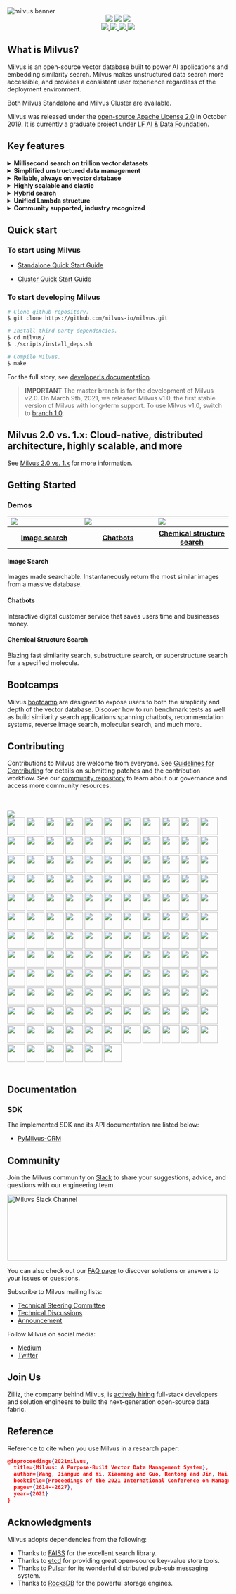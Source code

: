 <img src="https://zillizstorage.blob.core.windows.net/zilliz-assets/zilliz-assets/assets/readme_en_6c5b3a1466.png" alt="milvus banner">




<div class="column" align="middle">
<a href="https://join.slack.com/t/milvusio/shared_invite/zt-e0u4qu3k-bI2GDNys3ZqX1YCJ9OM~GQ">
        <img src="https://img.shields.io/badge/Join-Slack-orange" /></a>
        <img src="https://img.shields.io/github/license/milvus-io/milvus" />
        <img src="https://img.shields.io/docker/pulls/milvusdb/milvus" />
</div>




<div class="column" align="middle">
  <a href="https://ci.milvus.io:18080/jenkins/job/milvus-ha-ci/job/master/badge/">
        <img src="https://ci.milvus.io:18080/jenkins/job/milvus-ha-ci/job/master/badge/icon" />
  </a>
  <a href="https://bestpractices.coreinfrastructure.org/projects/3563">
        <img src="https://bestpractices.coreinfrastructure.org/projects/3563/badge" />
  </a>
  <a href="https://codecov.io/gh/milvus-io/milvus">
        <img src="https://codecov.io/gh/milvus-io/milvus/branch/master/graph/badge.svg" />
  </a>
  <a href="https://app.codacy.com/gh/milvus-io/milvus?utm_source=github.com&utm_medium=referral&utm_content=milvus-io/milvus&utm_campaign=Badge_Grade_Dashboard">
        <img src="https://api.codacy.com/project/badge/Grade/c4bb2ccfb51b47f99e43bfd1705edd95" />
  </a>
</div>



## What is Milvus?

Milvus is an open-source vector database built to power AI applications and embedding similarity search. Milvus makes unstructured data search more accessible, and provides a consistent user experience regardless of the deployment environment.

Both Milvus Standalone and Milvus Cluster are available.


Milvus was released under the [open-source Apache License 2.0](https://github.com/milvus-io/milvus/blob/master/LICENSE) in October 2019. It is currently a graduate project under [LF AI & Data Foundation](https://lfaidata.foundation/).

## Key features

<details>
  <summary><b>Millisecond search on trillion vector datasets</b></summary>
  Average latency measured in milliseconds on trillion vector datasets.
  </details>


<details>
  <summary><b>Simplified unstructured data management</b></summary>
  <li>Rich APIs designed for data science workflows.</li><li>Consistent user experience across laptop, local cluster, and cloud.</li><li>Embed real-time search and analytics into virtually any application.</li>
  </details>


<details>
  <summary><b>Reliable, always on vector database</b></summary>
  Milvus’ built-in replication and failover/failback features ensure data and applications can maintain business continuity in the event of a disruption.
  </details>


<details>
  <summary><b>Highly scalable and elastic</b></summary>
  Component-level scalability makes it possible to scale up and down on demand. Milvus can autoscale at a component level according to the load type, making resource scheduling much more efficient.
  </details>

<details>
  <summary><b>Hybrid search</b></summary>
  In addition to vectors, Milvus supports data types such as Boolean, integers, floating-point numbers, and more. A collection in Milvus can hold multiple fields for accommodating different data features or properties. Milvus pairs scalar filtering with powerful vector similarity search to offer a modern, flexible platform for analyzing unstructured data.
  </details>


<details>
  <summary><b>Unified Lambda structure</b></summary>
  Milvus combines stream and batch processing for data storage to balance timeliness and efficiency. Its unified interface makes vector similarity search a breeze.
  </details>


<details>
  <summary><b>Community supported, industry recognized</b></summary>
  With over 1,000 enterprise users, 6,000+ stars on GitHub, and an active open-source community, you’re not alone when you use Milvus. As a graduate project under the <a href="https://lfaidata.foundation/">LF AI & Data Foundation</a>, Milvus has institutional support.
  </details>




## Quick start

### To start using Milvus

- [Standalone Quick Start Guide](https://milvus.io/docs/v2.0.0/install_standalone-docker.md)

- [Cluster Quick Start Guide](https://milvus.io/docs/v2.0.0/install_cluster-docker.md)

### To start developing Milvus

```bash
# Clone github repository.
$ git clone https://github.com/milvus-io/milvus.git

# Install third-party dependencies.
$ cd milvus/
$ ./scripts/install_deps.sh

# Compile Milvus.
$ make
```

For the full story, see [developer's documentation](https://github.com/milvus-io/milvus/blob/master/DEVELOPMENT.md).

> **IMPORTANT** The master branch is for the development of Milvus v2.0. On March 9th, 2021, we released Milvus v1.0, the first stable version of Milvus with long-term support. To use Milvus v1.0, switch to [branch 1.0](https://github.com/milvus-io/milvus/tree/1.0).

## Milvus 2.0 vs. 1.x: Cloud-native, distributed architecture, highly scalable, and more

See [Milvus 2.0 vs. 1.x](https://github.com/milvus-io/milvus/blob/master/milvus20vs1x.md) for more information.

## Getting Started

### Demos

<table>
  <tr>
    <td width="30%">
      <a href="https://zilliz.com/milvus-demos">
        <img src="https://zillizstorage.blob.core.windows.net/zilliz-assets/zilliz-assets/assets/image_search_59a64e4f22.gif" />
      </a>
    </td>
    <td width="30%">
<a href="https://zilliz.com/milvus-demos">
<img src="https://zillizstorage.blob.core.windows.net/zilliz-assets/zilliz-assets/assets/qa_df5ee7bd83.gif" />
</a>
    </td>
    <td width="30%">
<a href="https://zilliz.com/milvus-demos">
<img src="https://zillizstorage.blob.core.windows.net/zilliz-assets/zilliz-assets/assets/mole_search_76f8340572.gif" />
</a>
    </td>
  </tr>
  <tr>
    <th>
      <a href="https://zilliz.com/milvus-demos">Image search</a>
    </th>
    <th>
      <a href="https://zilliz.com/milvus-demos">Chatbots</a>
    </th>
    <th>
      <a href="https://zilliz.com/milvus-demos">Chemical structure search</a>
    </th>
  </tr>
</table>

#### Image Search

Images made searchable. Instantaneously return the most similar images from a massive database.

#### Chatbots

Interactive digital customer service that saves users time and businesses money.

#### Chemical Structure Search

Blazing fast similarity search, substructure search, or superstructure search for a specified molecule.


## Bootcamps

Milvus [bootcamp](https://github.com/milvus-io/bootcamp/tree/new-bootcamp) are designed to expose users to both the simplicity and depth of the vector database. Discover how to run benchmark tests as well as build similarity search applications spanning chatbots, recommendation systems, reverse image search, molecular search, and much more.


## Contributing

Contributions to Milvus are welcome from everyone. See [Guidelines for Contributing](https://github.com/milvus-io/milvus/blob/master/CONTRIBUTING.md) for details on submitting patches and the contribution workflow. See our [community repository](https://github.com/milvus-io/community) to learn about our governance and access more community resources.

<br><!-- Do not remove start of hero-bot --><br>
<img src="https://img.shields.io/badge/all--contributors-138-orange"><br>
<a href="https://github.com/ABNER-1"><img src="https://avatars.githubusercontent.com/u/24547351?v=4" width="40px" /></a>
<a href="https://github.com/Accagain2014"><img src="https://avatars.githubusercontent.com/u/9635216?v=4" width="40px" /></a>
<a href="https://github.com/AllenYu1987"><img src="https://avatars.githubusercontent.com/u/12489985?v=4" width="40px" /></a>
<a href="https://github.com/Aredcap"><img src="https://avatars.githubusercontent.com/u/40494761?v=4" width="40px" /></a>
<a href="https://github.com/Ben-Aaron-Bio-Rad"><img src="https://avatars.githubusercontent.com/u/54123439?v=4" width="40px" /></a>
<a href="https://github.com/Bennu-Li"><img src="https://avatars.githubusercontent.com/u/53458891?v=4" width="40px" /></a>
<a href="https://github.com/BossZou"><img src="https://avatars.githubusercontent.com/u/40255591?v=4" width="40px" /></a>
<a href="https://github.com/CrossRaynor"><img src="https://avatars.githubusercontent.com/u/3909908?v=4" width="40px" /></a>
<a href="https://github.com/Cupchen"><img src="https://avatars.githubusercontent.com/u/34762375?v=4" width="40px" /></a>
<a href="https://github.com/DanielHuang1983"><img src="https://avatars.githubusercontent.com/u/4417873?v=4" width="40px" /></a>
<a href="https://github.com/DragonDriver"><img src="https://avatars.githubusercontent.com/u/31589260?v=4" width="40px" /></a>
<a href="https://github.com/Emma-Song"><img src="https://avatars.githubusercontent.com/u/64460989?v=4" width="40px" /></a>
<a href="https://github.com/Fierralin"><img src="https://avatars.githubusercontent.com/u/8857059?v=4" width="40px" /></a>
<a href="https://github.com/FluorineDog"><img src="https://avatars.githubusercontent.com/u/15663612?v=4" width="40px" /></a>
<a href="https://github.com/Googleaa"><img src="https://avatars.githubusercontent.com/u/55842817?v=4" width="40px" /></a>
<a href="https://github.com/Gracieeea"><img src="https://avatars.githubusercontent.com/u/50101579?v=4" width="40px" /></a>
<a href="https://github.com/GuanyunFeng"><img src="https://avatars.githubusercontent.com/u/40229765?v=4" width="40px" /></a>
<a href="https://github.com/GuoRentong"><img src="https://avatars.githubusercontent.com/u/57477222?v=4" width="40px" /></a>
<a href="https://github.com/Heisenberg-Y"><img src="https://avatars.githubusercontent.com/u/35055583?v=4" width="40px" /></a>
<a href="https://github.com/HesterG"><img src="https://avatars.githubusercontent.com/u/17645053?v=4" width="40px" /></a>
<a href="https://github.com/HuangHua"><img src="https://avatars.githubusercontent.com/u/2274405?v=4" width="40px" /></a>
<a href="https://github.com/JackLCL"><img src="https://avatars.githubusercontent.com/u/53512883?v=4" width="40px" /></a>
<a href="https://github.com/JinHai-CN"><img src="https://avatars.githubusercontent.com/u/33142505?v=4" width="40px" /></a>
<a href="https://github.com/Lin-gh-Saint"><img src="https://avatars.githubusercontent.com/u/64019322?v=4" width="40px" /></a>
<a href="https://github.com/LocoRichard"><img src="https://avatars.githubusercontent.com/u/81553353?v=4" width="40px" /></a>
<a href="https://github.com/MXDA"><img src="https://avatars.githubusercontent.com/u/47274057?v=4" width="40px" /></a>
<a href="https://github.com/PahudPlus"><img src="https://avatars.githubusercontent.com/u/64403786?v=4" width="40px" /></a>
<a href="https://github.com/QipengZhou"><img src="https://avatars.githubusercontent.com/u/5410298?v=4" width="40px" /></a>
<a href="https://github.com/ReigenAraka"><img src="https://avatars.githubusercontent.com/u/57280231?v=4" width="40px" /></a>
<a href="https://github.com/RyanWei"><img src="https://avatars.githubusercontent.com/u/9876551?v=4" width="40px" /></a>
<a href="https://github.com/SCKCZJ2018"><img src="https://avatars.githubusercontent.com/u/29282370?v=4" width="40px" /></a>
<a href="https://github.com/SkyYang"><img src="https://avatars.githubusercontent.com/u/4702509?v=4" width="40px" /></a>
<a href="https://github.com/SnowyOwl-KHY"><img src="https://avatars.githubusercontent.com/u/10348819?v=4" width="40px" /></a>
<a href="https://github.com/SwaggySong"><img src="https://avatars.githubusercontent.com/u/36157116?v=4" width="40px" /></a>
<a href="https://github.com/ThreadDao"><img src="https://avatars.githubusercontent.com/u/27288593?v=4" width="40px" /></a>
<a href="https://github.com/ThyeeZz"><img src="https://avatars.githubusercontent.com/u/41352919?v=4" width="40px" /></a>
<a href="https://github.com/Tlincy"><img src="https://avatars.githubusercontent.com/u/11934432?v=4" width="40px" /></a>
<a href="https://github.com/Tumao727"><img src="https://avatars.githubusercontent.com/u/20420181?v=4" width="40px" /></a>
<a href="https://github.com/XuPeng-SH"><img src="https://avatars.githubusercontent.com/u/39627130?v=4" width="40px" /></a>
<a href="https://github.com/XuanYang-cn"><img src="https://avatars.githubusercontent.com/u/51370125?v=4" width="40px" /></a>
<a href="https://github.com/Yukikaze-CZR"><img src="https://avatars.githubusercontent.com/u/48198922?v=4" width="40px" /></a>
<a href="https://github.com/aaronjin2010"><img src="https://avatars.githubusercontent.com/u/48044391?v=4" width="40px" /></a>
<a href="https://github.com/akihoni"><img src="https://avatars.githubusercontent.com/u/36330442?v=4" width="40px" /></a>
<a href="https://github.com/anchun"><img src="https://avatars.githubusercontent.com/u/2356895?v=4" width="40px" /></a>
<a href="https://github.com/ashyshyshyman"><img src="https://avatars.githubusercontent.com/u/50362613?v=4" width="40px" /></a>
<a href="https://github.com/become-nice"><img src="https://avatars.githubusercontent.com/u/56624819?v=4" width="40px" /></a>
<a href="https://github.com/bigsheeper"><img src="https://avatars.githubusercontent.com/u/42060877?v=4" width="40px" /></a>
<a href="https://github.com/binbin12580"><img src="https://avatars.githubusercontent.com/u/30914966?v=4" width="40px" /></a>
<a href="https://github.com/binbinlv"><img src="https://avatars.githubusercontent.com/u/83755740?v=4" width="40px" /></a>
<a href="https://github.com/bo-huang"><img src="https://avatars.githubusercontent.com/u/24309515?v=4" width="40px" /></a>
<a href="https://github.com/break2017"><img src="https://avatars.githubusercontent.com/u/2993941?v=4" width="40px" /></a>
<a href="https://github.com/caosiyang"><img src="https://avatars.githubusercontent.com/u/2155120?v=4" width="40px" /></a>
<a href="https://github.com/chengpu"><img src="https://avatars.githubusercontent.com/u/2233492?v=4" width="40px" /></a>
<a href="https://github.com/codacy-badger"><img src="https://avatars.githubusercontent.com/u/23704769?v=4" width="40px" /></a>
<a href="https://github.com/congqixia"><img src="https://avatars.githubusercontent.com/u/84113973?v=4" width="40px" /></a>
<a href="https://github.com/cqy123456"><img src="https://avatars.githubusercontent.com/u/39671710?v=4" width="40px" /></a>
<a href="https://github.com/cxie"><img src="https://avatars.githubusercontent.com/u/653101?v=4" width="40px" /></a>
<a href="https://github.com/cydrain"><img src="https://avatars.githubusercontent.com/u/3992404?v=4" width="40px" /></a>
<a href="https://github.com/czhen-zilliz"><img src="https://avatars.githubusercontent.com/u/83751452?v=4" width="40px" /></a>
<a href="https://github.com/czpmango"><img src="https://avatars.githubusercontent.com/u/26356194?v=4" width="40px" /></a>
<a href="https://github.com/czs007"><img src="https://avatars.githubusercontent.com/u/59249785?v=4" width="40px" /></a>
<a href="https://github.com/dd-He"><img src="https://avatars.githubusercontent.com/u/24242249?v=4" width="40px" /></a>
<a href="https://github.com/dddddai"><img src="https://avatars.githubusercontent.com/u/41563853?v=4" width="40px" /></a>
<a href="https://github.com/del-zhenwu"><img src="https://avatars.githubusercontent.com/u/56623710?v=4" width="40px" /></a>
<a href="https://github.com/douglarek"><img src="https://avatars.githubusercontent.com/u/1488134?v=4" width="40px" /></a>
<a href="https://github.com/dvzubarev"><img src="https://avatars.githubusercontent.com/u/14878830?v=4" width="40px" /></a>
<a href="https://github.com/dyhyfu"><img src="https://avatars.githubusercontent.com/u/64584368?v=4" width="40px" /></a>
<a href="https://github.com/erdustiggen"><img src="https://avatars.githubusercontent.com/u/25433850?v=4" width="40px" /></a>
<a href="https://github.com/feisiyicl"><img src="https://avatars.githubusercontent.com/u/64510805?v=4" width="40px" /></a>
<a href="https://github.com/filip-halt"><img src="https://avatars.githubusercontent.com/u/81822489?v=4" width="40px" /></a>
<a href="https://github.com/fishpenguin"><img src="https://avatars.githubusercontent.com/u/49153041?v=4" width="40px" /></a>
<a href="https://github.com/ggaaooppeenngg"><img src="https://avatars.githubusercontent.com/u/4769989?v=4" width="40px" /></a>
<a href="https://github.com/godchen0212"><img src="https://avatars.githubusercontent.com/u/67679556?v=4" width="40px" /></a>
<a href="https://github.com/goodhamgupta"><img src="https://avatars.githubusercontent.com/u/14368181?v=4" width="40px" /></a>
<a href="https://github.com/gracezzzzz"><img src="https://avatars.githubusercontent.com/u/56617657?v=4" width="40px" /></a>
<a href="https://github.com/grtoverflow"><img src="https://avatars.githubusercontent.com/u/8500564?v=4" width="40px" /></a>
<a href="https://github.com/gujun720"><img src="https://avatars.githubusercontent.com/u/53246671?v=4" width="40px" /></a>
<a href="https://github.com/guoxiangzhou"><img src="https://avatars.githubusercontent.com/u/52496626?v=4" width="40px" /></a>
<a href="https://github.com/hadim"><img src="https://avatars.githubusercontent.com/u/528003?v=4" width="40px" /></a>
<a href="https://github.com/jackyu2020"><img src="https://avatars.githubusercontent.com/u/64533877?v=4" width="40px" /></a>
<a href="https://github.com/jaelgu"><img src="https://avatars.githubusercontent.com/u/86251631?v=4" width="40px" /></a>
<a href="https://github.com/jeffoverflow"><img src="https://avatars.githubusercontent.com/u/24581746?v=4" width="40px" /></a>
<a href="https://github.com/jielinxu"><img src="https://avatars.githubusercontent.com/u/52057195?v=4" width="40px" /></a>
<a href="https://github.com/jingkl"><img src="https://avatars.githubusercontent.com/u/34296482?v=4" width="40px" /></a>
<a href="https://github.com/jkx8fc"><img src="https://avatars.githubusercontent.com/u/31717785?v=4" width="40px" /></a>
<a href="https://github.com/lee-eve"><img src="https://avatars.githubusercontent.com/u/9720105?v=4" width="40px" /></a>
<a href="https://github.com/loguo"><img src="https://avatars.githubusercontent.com/u/15364733?v=4" width="40px" /></a>
<a href="https://github.com/lwglgy"><img src="https://avatars.githubusercontent.com/u/26682620?v=4" width="40px" /></a>
<a href="https://github.com/maclandrol"><img src="https://avatars.githubusercontent.com/u/5290110?v=4" width="40px" /></a>
<a href="https://github.com/matrixji"><img src="https://avatars.githubusercontent.com/u/183388?v=4" width="40px" /></a>
<a href="https://github.com/mausch"><img src="https://avatars.githubusercontent.com/u/95194?v=4" width="40px" /></a>
<a href="https://github.com/miia12"><img src="https://avatars.githubusercontent.com/u/22544815?v=4" width="40px" /></a>
<a href="https://github.com/mileyzjq"><img src="https://avatars.githubusercontent.com/u/37039827?v=4" width="40px" /></a>
<a href="https://github.com/moe-of-faith"><img src="https://avatars.githubusercontent.com/u/5696721?v=4" width="40px" /></a>
<a href="https://github.com/nameczz"><img src="https://avatars.githubusercontent.com/u/20559208?v=4" width="40px" /></a>
<a href="https://github.com/natoka"><img src="https://avatars.githubusercontent.com/u/1751024?v=4" width="40px" /></a>
<a href="https://github.com/neza2017"><img src="https://avatars.githubusercontent.com/u/34152706?v=4" width="40px" /></a>
<a href="https://github.com/op-hunter"><img src="https://avatars.githubusercontent.com/u/5617677?v=4" width="40px" /></a>
<a href="https://github.com/pengjeck"><img src="https://avatars.githubusercontent.com/u/14035577?v=4" width="40px" /></a>
<a href="https://github.com/phantom8548"><img src="https://avatars.githubusercontent.com/u/11576622?v=4" width="40px" /></a>
<a href="https://github.com/qbzenker"><img src="https://avatars.githubusercontent.com/u/51972064?v=4" width="40px" /></a>
<a href="https://github.com/sahuang"><img src="https://avatars.githubusercontent.com/u/26035292?v=4" width="40px" /></a>
<a href="https://github.com/scipe"><img src="https://avatars.githubusercontent.com/u/3996622?v=4" width="40px" /></a>
<a href="https://github.com/scsven"><img src="https://avatars.githubusercontent.com/u/12595343?v=4" width="40px" /></a>
<a href="https://github.com/shana0325"><img src="https://avatars.githubusercontent.com/u/33335490?v=4" width="40px" /></a>
<a href="https://github.com/shanghaikid"><img src="https://avatars.githubusercontent.com/u/185051?v=4" width="40px" /></a>
<a href="https://github.com/shengjh"><img src="https://avatars.githubusercontent.com/u/46514371?v=4" width="40px" /></a>
<a href="https://github.com/shengjun1985"><img src="https://avatars.githubusercontent.com/u/49774184?v=4" width="40px" /></a>
<a href="https://github.com/shiyu09"><img src="https://avatars.githubusercontent.com/u/39143280?v=4" width="40px" /></a>
<a href="https://github.com/shiyu22"><img src="https://avatars.githubusercontent.com/u/53459423?v=4" width="40px" /></a>
<a href="https://github.com/siriusctrl"><img src="https://avatars.githubusercontent.com/u/26541600?v=4" width="40px" /></a>
<a href="https://github.com/snyk-bot"><img src="https://avatars.githubusercontent.com/u/19733683?v=4" width="40px" /></a>
<a href="https://github.com/sre-ci-robot"><img src="https://avatars.githubusercontent.com/u/56469371?v=4" width="40px" /></a>
<a href="https://github.com/sty945"><img src="https://avatars.githubusercontent.com/u/10708326?v=4" width="40px" /></a>
<a href="https://github.com/sunby"><img src="https://avatars.githubusercontent.com/u/9817127?v=4" width="40px" /></a>
<a href="https://github.com/sutcalag"><img src="https://avatars.githubusercontent.com/u/83750738?v=4" width="40px" /></a>
<a href="https://github.com/talentAN"><img src="https://avatars.githubusercontent.com/u/17634030?v=4" width="40px" /></a>
<a href="https://github.com/taydy"><img src="https://avatars.githubusercontent.com/u/24822588?v=4" width="40px" /></a>
<a href="https://github.com/thywdy"><img src="https://avatars.githubusercontent.com/u/56624359?v=4" width="40px" /></a>
<a href="https://github.com/tinkerlin"><img src="https://avatars.githubusercontent.com/u/13817362?v=4" width="40px" /></a>
<a href="https://github.com/wangting0128"><img src="https://avatars.githubusercontent.com/u/26307815?v=4" width="40px" /></a>
<a href="https://github.com/water32"><img src="https://avatars.githubusercontent.com/u/13234561?v=4" width="40px" /></a>
<a href="https://github.com/weishuo2"><img src="https://avatars.githubusercontent.com/u/27938020?v=4" width="40px" /></a>
<a href="https://github.com/wscxyey"><img src="https://avatars.githubusercontent.com/u/48882296?v=4" width="40px" /></a>
<a href="https://github.com/xiaocai2333"><img src="https://avatars.githubusercontent.com/u/46207236?v=4" width="40px" /></a>
<a href="https://github.com/xige-16"><img src="https://avatars.githubusercontent.com/u/20124155?v=4" width="40px" /></a>
<a href="https://github.com/xudalin0609"><img src="https://avatars.githubusercontent.com/u/35444753?v=4" width="40px" /></a>
<a href="https://github.com/yamasite"><img src="https://avatars.githubusercontent.com/u/10089260?v=4" width="40px" /></a>
<a href="https://github.com/yanliang567"><img src="https://avatars.githubusercontent.com/u/82361606?v=4" width="40px" /></a>
<a href="https://github.com/yhmo"><img src="https://avatars.githubusercontent.com/u/2282099?v=4" width="40px" /></a>
<a href="https://github.com/yiuluchen"><img src="https://avatars.githubusercontent.com/u/23047684?v=4" width="40px" /></a>
<a href="https://github.com/youny626"><img src="https://avatars.githubusercontent.com/u/9016120?v=4" width="40px" /></a>
<a href="https://github.com/yxm1536"><img src="https://avatars.githubusercontent.com/u/62009483?v=4" width="40px" /></a>
<a href="https://github.com/zengxy"><img src="https://avatars.githubusercontent.com/u/11961641?v=4" width="40px" /></a>
<a href="https://github.com/zerowe-seven"><img src="https://avatars.githubusercontent.com/u/57790060?v=4" width="40px" /></a>
<a href="https://github.com/zhoubo0317"><img src="https://avatars.githubusercontent.com/u/51948620?v=4" width="40px" /></a>
<a href="https://github.com/zwd1208"><img src="https://avatars.githubusercontent.com/u/15153901?v=4" width="40px" /></a>
<a href="https://github.com/zxf2017"><img src="https://avatars.githubusercontent.com/u/29620478?v=4" width="40px" /></a>
<br><!-- Do not remove end of hero-bot --><br>

## Documentation



### SDK

The implemented SDK and its API documentation are listed below:

- [PyMilvus-ORM](https://github.com/milvus-io/pymilvus-orm)



## Community

Join the Milvus community on [Slack](https://join.slack.com/t/milvusio/shared_invite/zt-e0u4qu3k-bI2GDNys3ZqX1YCJ9OM~GQ) to share your suggestions, advice, and questions with our engineering team. 

<a href="https://join.slack.com/t/milvusio/shared_invite/zt-e0u4qu3k-bI2GDNys3ZqX1YCJ9OM~GQ">
    <img src="https://zillizstorage.blob.core.windows.net/zilliz-assets/zilliz-assets/assets/readme_slack_4a07c4c92f.png" alt="Miluvs Slack Channel"  height="150" width="500">
</a>

You can also check out our [FAQ page](https://milvus.io/docs/v1.0.0/performance_faq.md) to discover solutions or answers to your issues or questions.

Subscribe to Milvus mailing lists:

- [Technical Steering Committee](https://lists.lfai.foundation/g/milvus-tsc)
- [Technical Discussions](https://lists.lfai.foundation/g/milvus-technical-discuss)
- [Announcement](https://lists.lfai.foundation/g/milvus-announce)

Follow Milvus on social media:

- [Medium](https://medium.com/@milvusio)
- [Twitter](https://twitter.com/milvusio)

## Join Us

Zilliz, the company behind Milvus, is [actively hiring](https://app.mokahr.com/apply/zilliz/37974#/) full-stack developers and solution engineers to build the next-generation open-source data fabric.

## Reference

Reference to cite when you use Milvus in a research paper:

```json
@inproceedings{2021milvus,
  title={Milvus: A Purpose-Built Vector Data Management System},
  author={Wang, Jianguo and Yi, Xiaomeng and Guo, Rentong and Jin, Hai and Xu, Peng and Li, Shengjun and Wang, Xiangyu and Guo, Xiangzhou and Li, Chengming and Xu, Xiaohai and others},
  booktitle={Proceedings of the 2021 International Conference on Management of Data},
  pages={2614--2627},
  year={2021}
}
```



## Acknowledgments

Milvus adopts dependencies from the following:

- Thanks to [FAISS](https://github.com/facebookresearch/faiss) for the excellent search library.
- Thanks to [etcd](https://github.com/coreos/etcd) for providing great open-source key-value store tools.
- Thanks to [Pulsar](https://github.com/apache/pulsar) for its wonderful distributed pub-sub messaging system.
- Thanks to [RocksDB](https://github.com/facebook/rocksdb) for the powerful storage engines.



